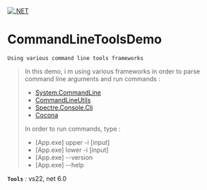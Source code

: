 [![.NET](https://github.com/aimenux/CommandLineToolsDemo/actions/workflows/ci.yml/badge.svg?branch=main)](https://github.com/aimenux/CommandLineToolsDemo/actions/workflows/ci.yml)

# CommandLineToolsDemo
```
Using various command line tools frameworks
```

> In this demo, i m using various frameworks in order to parse command line arguments and run commands :
>
> - [System.CommandLine](https://github.com/dotnet/command-line-api)
> - [CommandLineUtils](https://github.com/natemcmaster/CommandLineUtils)
> - [Spectre.Console.Cli](https://spectreconsole.net/cli)
> - [Cocona](https://github.com/mayuki/Cocona)
>
> In order to run commands, type :
> - [App.exe] upper -i [input]
> - [App.exe] lower -i [input]
> - [App.exe] --version
> - [App.exe] --help
>

**`Tools`** : vs22, net 6.0